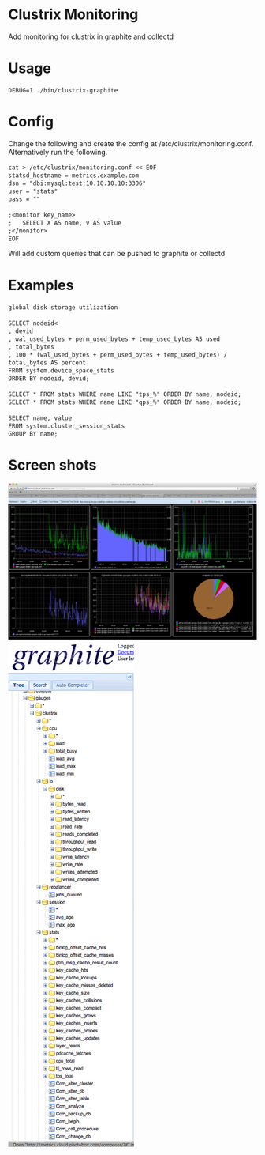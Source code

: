 Clustrix Monitoring
================================

Add monitoring for clustrix in graphite and collectd

Usage
================================

```
DEBUG=1 ./bin/clustrix-graphite
```

Config
===============================

Change the following and create the config at /etc/clustrix/monitoring.conf.
Alternatively run the following.

```
cat > /etc/clustrix/monitoring.conf <<-EOF
statsd_hostname = metrics.example.com
dsn = "dbi:mysql:test:10.10.10.10:3306"
user = "stats"
pass = ""

;<monitor key_name>
;	SELECT X AS name, v AS value
;</monitor>
EOF
```

Will add custom queries that can be pushed to graphite or collectd

Examples
================================
```
global disk storage utilization

SELECT nodeid<
, devid
, wal_used_bytes + perm_used_bytes + temp_used_bytes AS used
, total_bytes
, 100 * (wal_used_bytes + perm_used_bytes + temp_used_bytes) / total_bytes AS percent
FROM system.device_space_stats
ORDER BY nodeid, devid;

SELECT * FROM stats WHERE name LIKE "tps_%" ORDER BY name, nodeid;
SELECT * FROM stats WHERE name LIKE "qps_%" ORDER BY name, nodeid;

SELECT name, value
FROM system.cluster_session_stats
GROUP BY name;
```

Screen shots
================================
![Clustrix Graphite Dashboard](/docs/img/graphite.dashboard.png)
![Clustrix Graphite Metrics](/docs/img/graphite.metrics.png)
